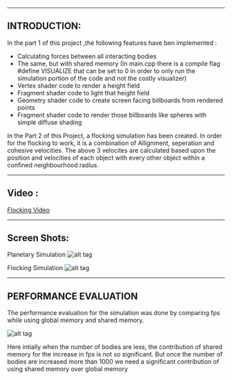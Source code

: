 
---
INTRODUCTION:
---
In the part 1 of this project ,the following features have ben implemented :

 *  Calculating forces between all interacting bodies
 *  The same, but with shared memory (In main.cpp there is a compile flag #define VISUALIZE that can be set to 0 in order to only run the simulation portion of the code and not the costly visualizer)
 *  Vertex shader code to render a height field
 *  Fragment shader code to light that height field
 *  Geometry shader code to create screen facing billboards from rendered points
 *  Fragment shader code to render those billboards like spheres with simple diffuse shading

In the Part 2 of this Project, a flocking simulation has been created. In order for the flocking
to work, it is a combination of Allignment, seperation and cohesive velocities. 
The above 3 velocites are calculated based upon the position and velocities of each object with
every other object within a confined neighbourhood radius.

---
Video :
---
[Flocking Video](http://www.youtube.com/watch?v=QnTGIj2jIUw)

---
Screen Shots:
---
Planetary Simulation 
![alt tag](https://raw.github.com/vivreddy/Project3-Simulation/master/images/planets.jpg)

Flocking Simulation
![alt tag](https://raw.github.com/vivreddy/Project3-Simulation/master/images/flocking.jpg)

---
PERFORMANCE EVALUATION
---
The performance evaluation for the simulation was done by comparing fps while using
global memory and shared memory.

![alt tag](https://raw.github.com/vivreddy/Project3-Simulation/master/images/table.JPG)

Here intially when the number of bodies are less, the contribution of shared memory for the 
increase in fps is not so significant. But once the number of bodies are increased more than 
1000 we need a significant contribution of using shared memory over global memory




